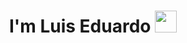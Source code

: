 <h1 align="center">I'm Luis Eduardo <img src="https://media.giphy.com/media/hvRJCLFzcasrR4ia7z/giphy.gif" width="35"></h1>

<!--
**LuisEdua/LuisEdua** is a ✨ _special_ ✨ repository because its `README.md` (this file) appears on your GitHub profile.

Here are some ideas to get you started:

- 🔭 I’m currently working on ...
- 🌱 I’m currently learning ...
- 👯 I’m looking to collaborate on ...
- 🤔 I’m looking for help with ...
- 💬 Ask me about ...
- 📫 How to reach me: ...
- 😄 Pronouns: ...
- ⚡ Fun fact: ...
-->
